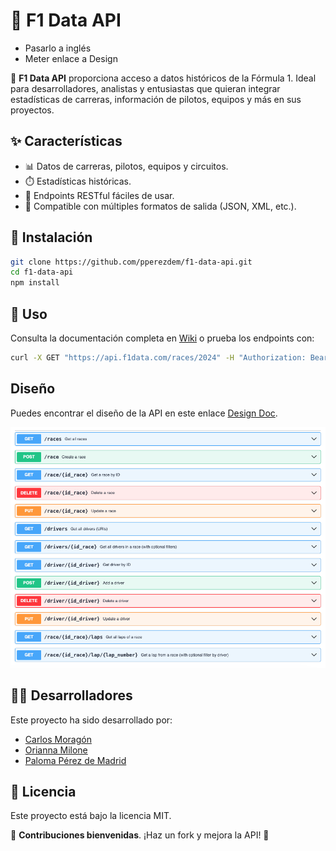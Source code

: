 # 📌 F1 Data API  

- Pasarlo a inglés
- Meter enlace a Design

🚀 **F1 Data API** proporciona acceso a datos históricos de la Fórmula 1. Ideal para desarrolladores, analistas y entusiastas que quieran integrar estadísticas de carreras, información de pilotos, equipos y más en sus proyectos.  


## ✨ Características  
- 📊 Datos de carreras, pilotos, equipos y circuitos.  
- ⏱️ Estadísticas históricas.  
- 🔧 Endpoints RESTful fáciles de usar.  
- 📂 Compatible con múltiples formatos de salida (JSON, XML, etc.).  


## 🚀 Instalación  
```bash
git clone https://github.com/pperezdem/f1-data-api.git  
cd f1-data-api  
npm install 
```


## 🏁 Uso  
Consulta la documentación completa en [Wiki](#) o prueba los endpoints con:  
```bash
curl -X GET "https://api.f1data.com/races/2024" -H "Authorization: Bearer YOUR_API_KEY"
```

## Diseño
Puedes encontrar el diseño de la API en este enlace [Design Doc](Design/openapi-f1data.yaml).

![](img/methods.png)


## 👩‍💻 Desarrolladores  
Este proyecto ha sido desarrollado por:  
- [Carlos Moragón](https://github.com/carlosMoragon)  
- [Orianna Milone](https://github.com/OriannaMilone)  
- [Paloma Pérez de Madrid](https://github.com/PPerezdeMadrid)


## 📜 Licencia  
Este proyecto está bajo la licencia MIT.  

🔗 **Contribuciones bienvenidas**. ¡Haz un fork y mejora la API! 🚀  



